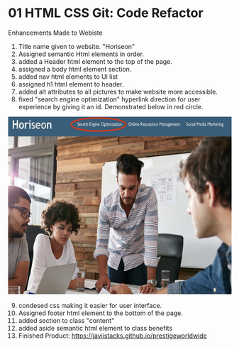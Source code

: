 # 01 HTML CSS Git: Code Refactor

Enhancements Made to Webiste 

1. Title name given to website. "Horiseon"
2. Assigned semantic Html elements in order. 
3. added a Header html element to the top of the page.
4. assigned a body html element section.
5. added nav html elements to Ul list 
6. assigned h1 html element to header.
7. added alt attributes to all pictures to make website more accessible.
8. fixed "search engine optimization" hyperlink direction for user experience by giving it an id. Demonstrated below in red circle.
<img src="images/readme.jpg" width="550" height="400" >

9. condesed css making it easier for user interface.
10. Assigned footer html element to the bottom of the page.
11. added section to class "content"
12. added aside semantic html element to class benefits 
13. Finished Product: https://javiistacks.github.io/prestigeworldwide
